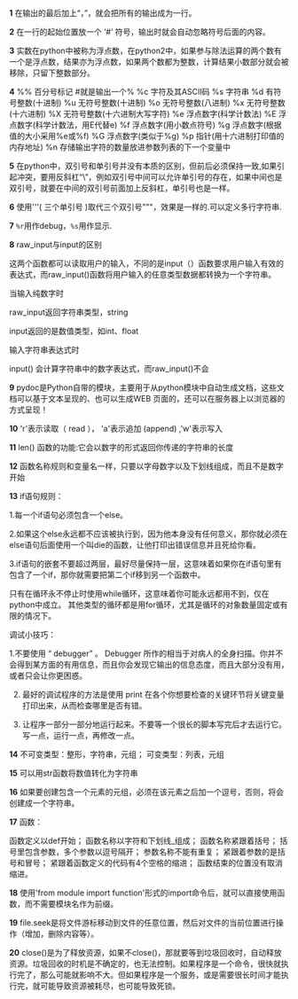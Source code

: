 **1** 在输出的最后加上“，”，就会把所有的输出成为一行。

**2** 在一行的起始位置放一个 ‘#’ 符号，输出时就会自动忽略符号后面的内容。

**3** 实数在python中被称为浮点数，在python2中，如果参与除法运算的两个数有一个是浮点数，结果亦为浮点数，如果两个数都为整数，计算结果小数部分就会被移除，只留下整数部分。


**4** %%	百分号标记 #就是输出一个%
  %c	字符及其ASCII码
  %s	字符串
  %d	有符号整数(十进制)
  %u	无符号整数(十进制)
  %o	无符号整数(八进制)
  %x	无符号整数(十六进制)
  %X	无符号整数(十六进制大写字符)
  %e	浮点数字(科学计数法)
  %E	浮点数字(科学计数法，用E代替e)
  %f	浮点数字(用小数点符号)
  %g	浮点数字(根据值的大小采用%e或%f)
  %G	浮点数字(类似于%g)
  %p	指针(用十六进制打印值的内存地址)
  %n	存储输出字符的数量放进参数列表的下一个变量中

**5** 在python中，双引号和单引号并没有本质的区别，但前后必须保持一致,如果引起冲突，要用反斜杠“\”，例如双引号中间可以允许单引号的存在，如果中间也是双引号，就要在中间的双引号前面加上反斜杠，单引号也是一样。

**6** 使用'''( 三个单引号 )取代三个双引号"""，效果是一样的.可以定义多行字符串.

**7** ``%r``用作debug，``%s``用作显示.


**8** raw_input与input的区别

这两个函数都可以读取用户的输入，不同的是input（）函数要求用户输入有效的表达式，而raw_input()函数将用户输入的任意类型数据都转换为一个字符串。

 当输入纯数字时

raw_input返回字符串类型，string

input返回的是数值类型，如int、float

 输入字符串表达式时

input() 会计算字符串中的数字表达式，而raw_input()不会

**9** pydoc是Python自带的模块，主要用于从python模块中自动生成文档，这些文档可以基于文本呈现的、也可以生成WEB 页面的，还可以在服务器上以浏览器的方式呈现！


**10** 'r'表示读取（ read ），  'a'表示追加 (append) ,'w'表示写入

**11** len()  函数的功能:它会以数字的形式返回你传递的字符串的长度

**12** 函数名称规则和变量名一样，只要以字母数字以及下划线组成，而且不是数字开始

**13** if语句规则：

1.每一个if语句必须包含一个else。

2.如果这个else永远都不应该被执行到，因为他本身没有任何意义，那你就必须在else语句后面使用一个叫die的函数，让他打印出错误信息并且死给你看。

3.if语句的嵌套不要超过两层，最好尽量保持一层，这意味着如果你在if语句里有包含了一个if，那你就需要把第二个if移到另一个函数中。

只有在循环永不停止时使用while循环，这意味着你可能永远都用不到，仅在python中成立。
其他类型的循环都是用for循环，尤其是循环的对象数量固定或有限的情况下。

调试小技巧：

1.不要使用 “ debugger” 。  Debugger  所作的相当于对病人的全身扫描。你并不会得到某方面的有用信息，而且你会发现它输出的信息态度，而且大部分没有用，或者只会让你更困惑。

2. 最好的调试程序的方法是使用  print  在各个你想要检查的关键环节将关键变量打印出来，从而检查哪里是否有错。

3. 让程序一部分一部分地运行起来。不要等一个很长的脚本写完后才去运行它。写一点，运行一点，再修改一点。

**14** 不可变类型：整形，字符串，元组； 可变类型：列表，元组

**15** 可以用str函数将数值转化为字符串

**16** 如果要创建包含一个元素的元组，必须在该元素之后加一个逗号，否则，将会创建成一个字符串。

**17** 函数：

函数定义以def开始；
函数名称以字符和下划线_组成；
函数名称紧跟着括号；
括号里包含参数，多个参数以逗号隔开；
参数名称不能有重复；
紧跟着参数的是括号和冒号；
紧跟着函数定义的代码有4个空格的缩进；
函数结束的位置没有取消缩进。

**18** 使用'from module import function'形式的import命令后，就可以直接使用函数，而不需要模块名作为前缀。

**19** file.seek是将文件游标移动到文件的任意位置，然后对文件的当前位置进行操作（增加，删除内容等）。

**20** close()是为了释放资源，如果不close()，那就要等到垃圾回收时，自动释放资源。垃圾回收的时机是不确定的，也无法控制。如果程序是一个命令，很快就执行完了，那么可能就影响不大。但如果程序是一个服务，或是需要很长时间才能执行完，就可能导致资源被耗尽，也可能导致死锁。

